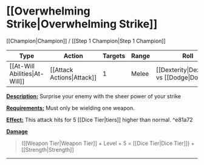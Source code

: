 # [[Overwhelming Strike|Overwhelming Strike]]
[[Champion|Champion]] / [[Step 1 Champion|Step 1 Champion]]

| Type | Action | Targets | Range | Roll |
| --- | --- | --- | --- | --- |
| [[At-Will Abilities\|At-Will]] | [[Attack Actions\|Attack]] | 1 | Melee | [[Dexterity\|Dexterity]] vs [[Dodge\|Dodge]] |
<u>**Description:**</u> Surprise your enemy with the sheer power of your strike

<u>**Requirements:**</u> Must only be wielding one weapon.

<u>**Effect:**</u> This attack hits for 5 [[Dice Tier|tiers]] higher than normal. ^e81a72


<u>**Damage**</u>
>([[Weapon Tier|Weapon Tier]] + Level + 5 = [[Dice Tier|Dice Tier]]) + [[Strength|Strength]]
---